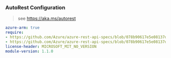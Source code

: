 ### AutoRest Configuration

> see https://aka.ms/autorest

``` yaml
azure-arm: true
require:
- https://github.com/Azure/azure-rest-api-specs/blob/078b90617e5e08137d0395963bd4119f4561a910/specification/datafactory/resource-manager/readme.md
- https://github.com/Azure/azure-rest-api-specs/blob/078b90617e5e08137d0395963bd4119f4561a910/specification/datafactory/resource-manager/readme.go.md
license-header: MICROSOFT_MIT_NO_VERSION
module-version: 1.1.0

```